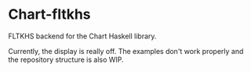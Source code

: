 # Chart-fltkhs
FLTKHS backend for the Chart Haskell library. 

Currently, the display is really off. The examples don't work properly and the repository structure is also WIP.
